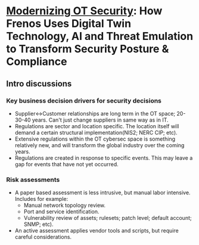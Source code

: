 # [Modernizing OT Security](https://www.sans.org/webcasts/modernizing-ot-security-how-frenos-uses-digital-twin-technology-ai-threat-emulation-transform-security-posture-compliance): How Frenos Uses Digital Twin Technology, AI and Threat Emulation to Transform Security Posture & Compliance

## Intro discussions

### Key business decision drivers for security decisions
- Supplier<->Customer relationships are long term in the OT space; 20-30-40 years. Can't just change suppliers in same way as in IT.
- Regulations are sector and location specific. The location itself will demand a certain structural implementation(NIS2; NERC CIP; etc).
- Extensive regulations within the OT cybersec space is something relatively new, and will transform the global industry over the coming years.
- Regulations are created in response to specific events. This may leave a gap for events that have not yet occurred.

### Risk assessments
- A paper based assessment is less intrusive, but manual labor intensive. Includes for example:
  - Manual network topology review.
  - Port and service identification.
  - Vulnerability review of assets; rulesets; patch level; default account; SNMP; etc).
- An active assessment applies vendor tools and scripts, but require careful considerations.
